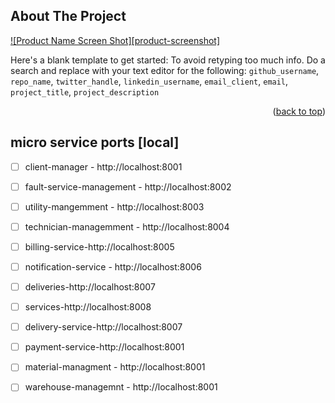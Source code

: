 <!-- ABOUT THE PROJECT -->
## About The Project

[![Product Name Screen Shot][product-screenshot]](https://example.com)

Here's a blank template to get started: To avoid retyping too much info. Do a search and replace with your text editor for the following: `github_username`, `repo_name`, `twitter_handle`, `linkedin_username`, `email_client`, `email`, `project_title`, `project_description`

<p align="right">(<a href="#readme-top">back to top</a>)</p>

## micro service ports [local]

- [ ] client-manager - http://localhost:8001
- [ ] fault-service-management - http://localhost:8002
- [ ] utility-mangemment - http://localhost:8003
- [ ] technician-managemment - http://localhost:8004
- [ ] billing-service-http://localhost:8005
- [ ] notification-service - http://localhost:8006
- [ ] deliveries-http://localhost:8007
- [ ] services-http://localhost:8008

- [ ] delivery-service-http://localhost:8007

- [ ] payment-service-http://localhost:8001
- [ ] material-managment - http://localhost:8001
- [ ] warehouse-managemnt - http://localhost:8001

